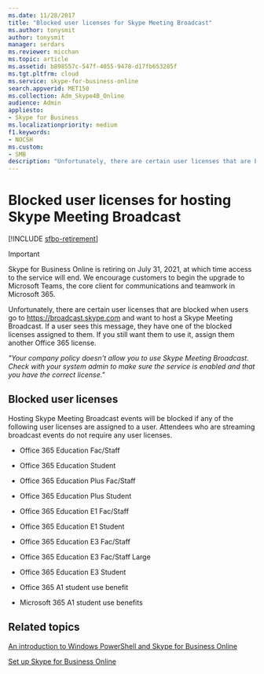 ```yaml
---
ms.date: 11/28/2017
title: "Blocked user licenses for Skype Meeting Broadcast"
ms.author: tonysmit
author: tonysmit
manager: serdars
ms.reviewer: micchan
ms.topic: article
ms.assetid: b898557c-547f-4055-9478-d17fb653285f
ms.tgt.pltfrm: cloud
ms.service: skype-for-business-online
search.appverid: MET150
ms.collection: Adm_Skype4B_Online
audience: Admin
appliesto:
- Skype for Business
ms.localizationpriority: medium
f1.keywords:
- NOCSH
ms.custom:
- SMB
description: "Unfortunately, there are certain user licenses that are blocked when user go to https://broadcast.skype.com and want to use Skype Meeting Broadcast. If a user sees this message, they have one of the blocked licenses assigned to them. If you still want them to use it, assign them another Office 365 license."
---
```


# Blocked user licenses for hosting Skype Meeting Broadcast

[!INCLUDE [sfbo-retirement](../../Hub/includes/sfbo-retirement.md)]

> [!IMPORTANT]
> Skype for Business Online is retiring on July 31, 2021, at which time access to the service will end. We encourage customers to begin the upgrade to Microsoft Teams, the core client for communications and teamwork in Microsoft 365.

Unfortunately, there are certain user licenses that are blocked when users go to https://broadcast.skype.com and want to host a Skype Meeting Broadcast. If a user sees this message, they have one of the blocked licenses assigned to them. If you still want them to use it, assign them another Office 365 license.
  
 *"Your company policy doesn't allow you to use Skype Meeting Broadcast. Check with your system admin to make sure the service is enabled and that you have the correct license."* 
  
## Blocked user licenses 

Hosting Skype Meeting Broadcast events will be blocked if any of the following user licenses are assigned to a user. Attendees who are streaming broadcast events do not require any user licenses.
  
- Office 365 Education Fac/Staff
    
- Office 365 Education Student
    
- Office 365 Education Plus Fac/Staff
    
- Office 365 Education Plus Student
    
- Office 365 Education E1 Fac/Staff
    
- Office 365 Education E1 Student
    
- Office 365 Education E3 Fac/Staff
    
- Office 365 Education E3 Fac/Staff Large
    
- Office 365 Education E3 Student
    
- Office 365 A1 student use benefit
    
- Microsoft 365 A1 student use benefits

    
## Related topics

[An introduction to Windows PowerShell and Skype for Business Online](../set-up-your-computer-for-windows-powershell/set-up-your-computer-for-windows-powershell.md)
  
[Set up Skype for Business Online](../set-up-skype-for-business-online/set-up-skype-for-business-online.md)

  


